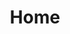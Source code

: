 ---
title: "Home"
heroImage: "/images/shutterstock_647151109.jpg"
heading: "Plug and play software to improve your oil and gas production."
draft: true
sections:
  - title: Why we exist
    body: <p>The Oil and Gas industry stands on the edge of a new frontier. Digital transformation is continuously changing how we operate, and as digitalization increases, we expect reduced workforces to take on greater workloads. It’s expected that we deliver more and better with fewer resources.</p>
                                            <p>The best technology for production optimization has until now only been available to the happy few. Solutions are expensive and time-consuming to install; scalability is limited.</p>
                                            <p>We believe there is an alternative.</p>
                                            <p><strong>Turbulent Flux wants to take the lead on technology for production improvement, building on the idea of independence, flexibility and scalability.</strong></p>
                                            <p>We make world-leading software for flow insights accessible for everyone in our industry. We redefine how data from production is used, enabling around the clock access to real-time, high-precision insights.</p>
                                            <p>Turbulent Flux empowers the oil and gas industry to face current challenges head-on thanks to radically better utilization of data.</p>
                                            <p>Having the right information, all the time, means better decisions, all the time. We help you reap the benefits of optimized production, boosted efficiency and increased safety in your operations.</p>
                                            <p><strong>Together, we set the new standard for flow insights in our industry.</strong></p>
---